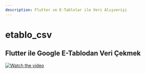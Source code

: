 ```yaml
---
description: Flutter ve E-Tablolar ile Veri Alışverişi
---
```


# etablo\_csv

## Flutter ile Google E-Tablodan Veri Çekmek

[![Watch the video](https://user-images.githubusercontent.com/59014749/111853513-61f5d800-892c-11eb-9f69-177743c483e4.png)](https://user-images.githubusercontent.com/59014749/111853268-53f38780-892b-11eb-959d-4764fd8b51cb.mp4)

